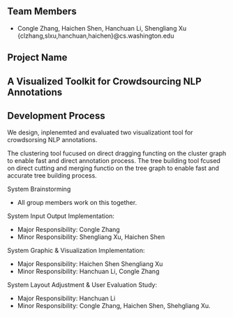 ## Team Members
- Congle Zhang, Haichen Shen, Hanchuan Li, Shengliang Xu {clzhang,slxu,hanchuan,haichen}@cs.washington.edu

## Project Name
## A Visualized Toolkit for Crowdsourcing NLP Annotations
## Development Process
We design, inplenemted and evaluated two visualizationt tool for crowdsorsing NLP annotations.

The clustering tool fucused on direct dragging functing on the cluster graph to enable fast and direct annotation process.
The tree building tool fcused on direct cutting and merging functio on the tree graph to enable fast and accurate tree building process.

System Brainstorming
- All group members work on this together.

System Input Output Implementation:
- Major Responsibility: Congle Zhang
- Minor Responsibility: Shengliang Xu, Haichen Shen

System Graphic & Visualization Implementation:
- Major Responsibility: Haichen Shen Shengliang Xu
- Minor Responsibility: Hanchuan Li, Congle Zhang

System Layout Adjustment & User Evaluation Study:
- Major Responsibility: Hanchuan Li
- Minor Responsibility: Congle Zhang, Haichen Shen, Shehgliang Xu.
